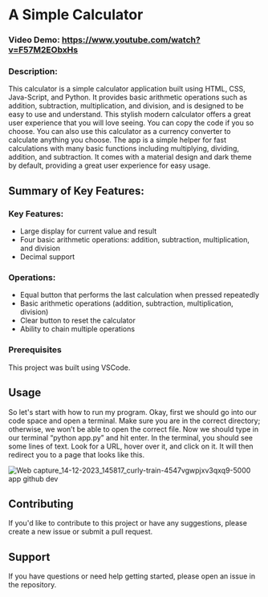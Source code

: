 # A Simple Calculator
### Video Demo: https://www.youtube.com/watch?v=F57M2EObxHs

### Description:
This calculator is a simple calculator application built using HTML, CSS, Java-Script, and Python. It provides basic arithmetic operations such as addition, subtraction, multiplication, and division, and is designed to be easy to use and understand. This stylish modern calculator offers a great user experience that you will love seeing. You can copy the code if you so choose. You can also use this calculator as a currency converter to calculate anything you choose. The app is a simple helper for fast calculations with many basic functions including multiplying, dividing, addition, and subtraction. It comes with a material design and dark theme by default, providing a great user experience for easy usage.

## Summary of Key Features:

### Key Features:
* Large display for current value and result
* Four basic arithmetic operations: addition, subtraction, multiplication, and division
* Decimal support

### Operations:
* Equal button that performs the last calculation when pressed repeatedly
* Basic arithmetic operations (addition, subtraction, multiplication, division)
* Clear button to reset the calculator
* Ability to chain multiple operations

### Prerequisites

This project was built using VSCode.

## Usage

So let's start with how to run my program. Okay, first we should go into our code space and open a terminal. Make sure you are in the correct directory; otherwise, we won’t be able to open the correct file. Now we should type in our terminal “python app.py” and hit enter. In the terminal, you should see some lines of text. Look for a URL, hover over it, and click on it. It will then redirect you to a page that looks like this.


![Web capture_14-12-2023_145817_curly-train-4547vgwpjxv3qxq9-5000 app github dev](https://github.com/Coder0123456789/final-project/assets/115043413/558a160d-fba2-4645-a023-b6eb31fec3a2)


## Contributing

If you'd like to contribute to this project or have any suggestions, please create a new issue or submit a pull request.


## Support
If you have questions or need help getting started, please open an issue in the repository.
